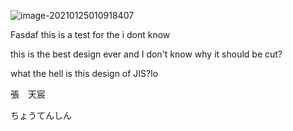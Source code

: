![image-20210125010918407](C:\Users\kevin\AppData\Roaming\Typora\typora-user-images\image-20210125010918407.png)



Fasdaf this is a test for the i dont know

this is the best design ever and I don't know why it should be cut?

what the hell is this design of JIS?lo

張　天宸

ちょうてんしん

